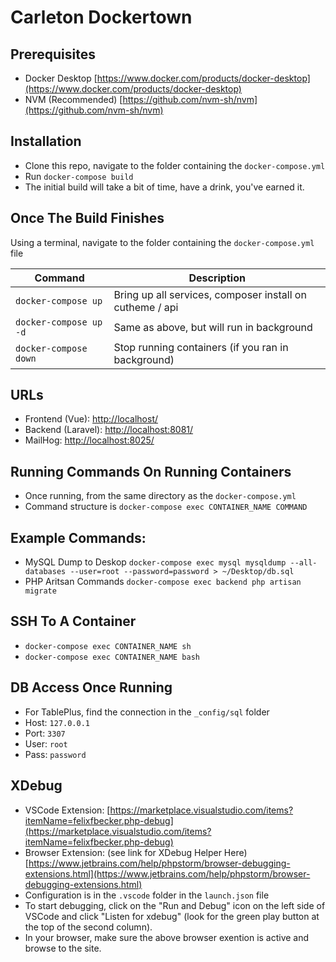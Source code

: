 # Carleton Dockertown

## Prerequisites

- Docker Desktop [https://www.docker.com/products/docker-desktop](https://www.docker.com/products/docker-desktop)
- NVM (Recommended) [https://github.com/nvm-sh/nvm](https://github.com/nvm-sh/nvm)

## Installation

- Clone this repo, navigate to the folder containing the `docker-compose.yml`
- Run `docker-compose build`
- The initial build will take a bit of time, have a drink, you've earned it.

## Once The Build Finishes

Using a terminal, navigate to the folder containing the `docker-compose.yml` file

| Command                | Description                                              |
| ---------------------- | -------------------------------------------------------- |
| `docker-compose up`    | Bring up all services, composer install on cutheme / api |
| `docker-compose up -d` | Same as above, but will run in background                |
| `docker-compose down`  | Stop running containers (if you ran in background)       |

## URLs

- Frontend (Vue): [http://localhost/](http://localhost/)
- Backend (Laravel): [http://localhost:8081/](http://localhost:8081/)
- MailHog: [http://localhost:8025/](http://localhost:8025/)

## Running Commands On Running Containers

- Once running, from the same directory as the `docker-compose.yml`
- Command structure is `docker-compose exec CONTAINER_NAME COMMAND`

## Example Commands:

- MySQL Dump to Deskop `docker-compose exec mysql mysqldump --all-databases --user=root --password=password > ~/Desktop/db.sql`
- PHP Aritsan Commands `docker-compose exec backend php artisan migrate`

## SSH To A Container

- `docker-compose exec CONTAINER_NAME sh`
- `docker-compose exec CONTAINER_NAME bash`

## DB Access Once Running

- For TablePlus, find the connection in the `_config/sql` folder
- Host: `127.0.0.1`
- Port: `3307`
- User: `root`
- Pass: `password`

## XDebug

- VSCode Extension: [https://marketplace.visualstudio.com/items?itemName=felixfbecker.php-debug](https://marketplace.visualstudio.com/items?itemName=felixfbecker.php-debug)
- Browser Extension: (see link for XDebug Helper Here) [https://www.jetbrains.com/help/phpstorm/browser-debugging-extensions.html](https://www.jetbrains.com/help/phpstorm/browser-debugging-extensions.html)
- Configuration is in the `.vscode` folder in the `launch.json` file
- To start debugging, click on the "Run and Debug" icon on the left side of VSCode and click "Listen for xdebug" (look for the green play button at the top of the second column).
- In your browser, make sure the above browser exention is active and browse to the site.
